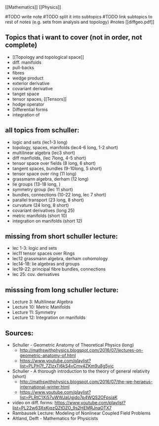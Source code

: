 
[[Mathematics]]
[[Physics]]

#TODO write note
#TODO split it into subtopics
#TODO link subtopics to rest of notes (e.g. sets from analysis and topology)
#notes [[diffgeo.pdf]]




## Topics that i want to cover (not in order, not complete)
- [[Topology and topological space]]
- diff. manifolds
- pull-backs
- fibres
- wedge product
- exterior derivative
- covariant derivative
- tanget space
- tensor spaces, [[Tensors]]
- hodge operator
- Differential forms 
- integration of 


## all topics from schuller:
- logic and sets (lec1-3 long)
- topology, spaces, manifolds (lec4-6 long, 1-2 short)
- multilinear algebra (lec3 short)
- diff manfiolds,  (lec 7long, 4-5 short)
- tensor space over fields (8 long, 6 short)
- tangent spaces, bundles (9-10long, 5 short)
- tensor space over ring (11 long)
- grassmann algebra, derham (12 long)
- lie groups (13-18 long, )
- symmetry group (lec 11 short)
- bundles, connections (10-22 long, lec 7 short)
- parallel transport (23 long, 8 short)
- curvature (24 long, 8 short)
- covariant derivatives (long 25)
- metric manifolds (short 10)
- integration on manifolds (short 12)


## missing from short schuller lecture:
- lec 1-3: logic and sets
- lec11 tensor spaces over Rings
- lec12 grassmann algebra, derham cohomology
- lec14-18: lie algebras and groups
- lec19-22: principal fibre bundles, connections
- lec 25: cov. derivatives


## misssing from long schuller lecture:
- Lecture 3: Multilinear Algebra
- Lecture 10: Metric Manifolds
- Lecture 11: Symmetry
- Lecture 12: Integration on manifolds


## Sources:
- Schuller - Geometric Anatomy of Theoretical Physics (long)
	- http://mathswithphysics.blogspot.com/2016/07/lectures-on-geometric-anatomy-of.html
	- https://www.youtube.com/playlist?list=PLPH7f_7ZlzxTi6kS4vCmv4ZKm9u8g5yic
- Schuller - A thorough introduction to the theory of general relativity (short)
	- http://mathswithphysics.blogspot.com/2016/07/the-we-heraeus-international-winter.html
	- https://www.youtube.com/playlist?list=PLRtC1Xj57uWWJaUgjdo7p4WQS2OFpsiaK
- video on diff. forms: https://www.youtube.com/playlist?list=PL22w63XsKjqzQZtDZO_9s2HEMRJnaOTX7
- Rambausek Lecture: Modeling of Nonlinear Coupled Field Problems
- Altland, Delft - Mathematics for Physicists

